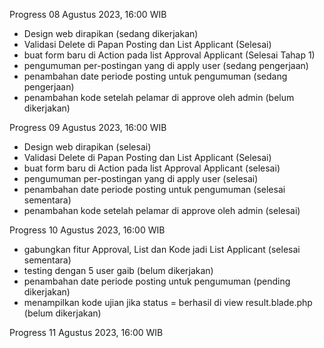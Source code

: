 Progress 08 Agustus 2023, 16:00 WIB
- Design web dirapikan (sedang dikerjakan)
- Validasi Delete di Papan Posting dan List Applicant (Selesai)
- buat form baru di Action pada list Approval Applicant (Selesai Tahap 1)
- pengumuman per-postingan yang di apply user (sedang pengerjaan)
- penambahan date periode posting untuk pengumuman (sedang pengerjaan)
- penambahan kode setelah pelamar di approve oleh admin (belum dikerjakan)

Progress 09 Agustus 2023, 16:00 WIB
- Design web dirapikan (selesai)
- Validasi Delete di Papan Posting dan List Applicant (Selesai)
- buat form baru di Action pada list Approval Applicant (selesai)
- pengumuman per-postingan yang di apply user (selesai)
- penambahan date periode posting untuk pengumuman (selesai sementara)
- penambahan kode setelah pelamar di approve oleh admin (selesai)

Progress 10 Agustus 2023, 16:00 WIB
- gabungkan fitur Approval, List dan Kode jadi List Applicant (selesai sementara)
- testing dengan 5 user gaib (belum dikerjakan)
- penambahan date periode posting untuk pengumuman (pending dikerjakan)
- menampilkan kode ujian jika status = berhasil di view result.blade.php (belum dikerjakan)

Progress 11 Agustus 2023, 16:00 WIB